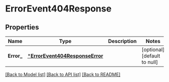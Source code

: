 # ErrorEvent404Response

## Properties
Name | Type | Description | Notes
------------ | ------------- | ------------- | -------------
**Error_** | [***ErrorEvent404ResponseError**](ErrorEvent404ResponseError.md) |  | [optional] [default to null]

[[Back to Model list]](../README.md#documentation-for-models) [[Back to API list]](../README.md#documentation-for-api-endpoints) [[Back to README]](../README.md)

